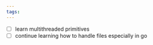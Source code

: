 ```yaml
---
tags:
---
```


- [ ] learn multithreaded primitives
- [ ] continue learning how to handle files especially in go